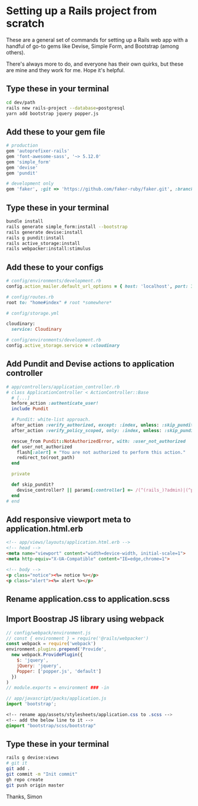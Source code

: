# Setting up a Rails project from scratch

These are a general set of commands for setting up a Rails web app with a handful of go-to gems like Devise, Simple Form, and Bootstrap (among others).

There's always more to do, and everyone has their own quirks, but these are mine and they work for me. Hope it's helpful.

## Type these in your terminal
```bash
cd dev/path
rails new rails-project --database=postgresql
yarn add bootstrap jquery popper.js
```
## Add these to your gem file
```ruby
# production
gem 'autoprefixer-rails'
gem 'font-awesome-sass', '~> 5.12.0'
gem 'simple_form'
gem 'devise'
gem 'pundit'

# development only
gem 'faker', :git => 'https://github.com/faker-ruby/faker.git', :branch => 'master'
```
## Type these in your terminal
```bash
bundle install
rails generate simple_form:install --bootstrap
rails generate devise:install
rails g pundit:install
rails active_storage:install
rails webpacker:install:stimulus
```

## Add these to your configs
```ruby
# config/environments/development.rb
config.action_mailer.default_url_options = { host: 'localhost', port: 3000 }

# config/routes.rb
root to: "home#index" # root *somewhere*
```

```ruby
# config/storage.yml

cloudinary:
  service: Cloudinary

# config/environments/development.rb
config.active_storage.service = :cloudinary
```

## Add Pundit and Devise actions to application controller
```ruby
# app/controllers/application_controller.rb
# class ApplicationController < ActionController::Base
  # [...]
  before_action :authenticate_user!
  include Pundit

  # Pundit: white-list approach.
  after_action :verify_authorized, except: :index, unless: :skip_pundit?
  after_action :verify_policy_scoped, only: :index, unless: :skip_pundit?

  rescue_from Pundit::NotAuthorizedError, with: :user_not_authorized
  def user_not_authorized
    flash[:alert] = "You are not authorized to perform this action."
    redirect_to(root_path)
  end

  private

  def skip_pundit?
    devise_controller? || params[:controller] =~ /(^(rails_)?admin)|(^pages$)/
  end
# end
```

## Add responsive viewport meta to application.html.erb
```html
<!-- app/views/layouts/application.html.erb -->
<!-- head -->
<meta name="viewport" content="width=device-width, initial-scale=1">
<meta http-equiv="X-UA-Compatible" content="IE=edge,chrome=1">

<!-- body -->
<p class="notice"><%= notice %></p>
<p class="alert"><%= alert %></p>
```
## Rename application.css to application.scss

##  Import Boostrap JS library using webpack
```javascript
// config/webpack/environment.js
// const { environment } = require('@rails/webpacker')
const webpack = require('webpack')
environment.plugins.prepend('Provide',
  new webpack.ProvidePlugin({
    $: 'jquery',
    jQuery: 'jquery',
    Popper: ['popper.js', 'default']
  })
)
// module.exports = environment ### -in
```

```javascript
// app/javascript/packs/application.js
import 'bootstrap';
```

```css
<!-- rename app/assets/stylesheets/application.css to .scss -->
<!-- add the below line to it -->
@import "bootstrap/scss/bootstrap"
```

## Type these in your terminal
```bash
rails g devise:views
# git it
git add .
git commit -m "Init commit"
gh repo create
git push origin master
```

Thanks,
Simon
